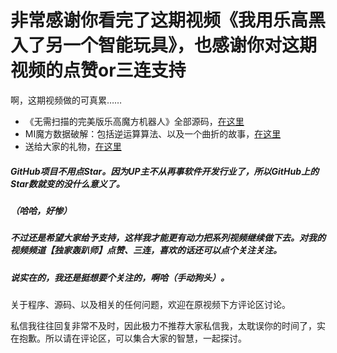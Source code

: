 
# 非常感谢你看完了这期视频《我用乐高黑入了另一个智能玩具》，也感谢你对这期视频的点赞or三连支持

啊，这期视频做的可真累……
- 《无需扫描的完美版乐高魔方机器人》全部源码，[在这里](./Source/)
- MI魔方数据破解：包括逆运算算法、以及一个曲折的故事，[在这里](./Hacker/)
- 送给大家的礼物，[在这里](./Gift/)

##### GitHub项目不用点Star。因为UP主不从再事软件开发行业了，所以GitHub上的Star数就变的没什么意义了。
##### （哈哈，好惨）
##### 不过还是希望大家给予支持，这样我才能更有动力把系列视频继续做下去。对我的视频频道【独家轰趴师】点赞、三连，喜欢的话还可以点个关注关注。
##### 说实在的，我还是挺想要个关注的，啊哈（手动狗头）。


关于程序、源码、以及相关的任何问题，欢迎在原视频下方评论区讨论。

私信我往往回复非常不及时，因此极力不推荐大家私信我，太耽误你的时间了，实在抱歉。所以请在评论区，可以集合大家的智慧，一起探讨。